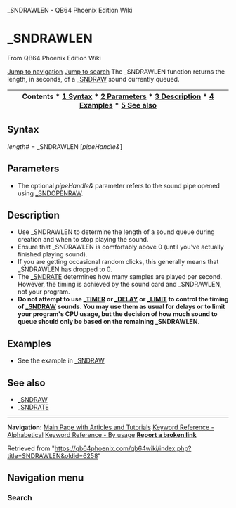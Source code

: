 


\_SNDRAWLEN - QB64 Phoenix Edition Wiki








# \_SNDRAWLEN



From QB64 Phoenix Edition Wiki



[Jump to navigation](#mw-head)
[Jump to search](#searchInput)
The \_SNDRAWLEN function returns the length, in seconds, of a [\_SNDRAW](/qb64wiki/index.php/SNDRAW "SNDRAW") sound currently queued.


  






| Contents * [1 Syntax](#Syntax) * [2 Parameters](#Parameters) * [3 Description](#Description) * [4 Examples](#Examples) * [5 See also](#See_also) |
| --- |


## Syntax


*length#* = \_SNDRAWLEN [*pipeHandle&*]
  




## Parameters


* The optional *pipeHandle&* parameter refers to the sound pipe opened using [\_SNDOPENRAW](/qb64wiki/index.php/SNDOPENRAW "SNDOPENRAW").


  




## Description


* Use \_SNDRAWLEN to determine the length of a sound queue during creation and when to stop playing the sound.
* Ensure that \_SNDRAWLEN is comfortably above 0 (until you've actually finished playing sound).
* If you are getting occasional random clicks, this generally means that \_SNDRAWLEN has dropped to 0.
* The [\_SNDRATE](/qb64wiki/index.php/SNDRATE "SNDRATE") determines how many samples are played per second. However, the timing is achieved by the sound card and \_SNDRAWLEN, not your program.
* **Do not attempt to use [\_TIMER](/qb64wiki/index.php/TIMER "TIMER") or [\_DELAY](/qb64wiki/index.php/DELAY "DELAY") or [\_LIMIT](/qb64wiki/index.php/LIMIT "LIMIT") to control the timing of [\_SNDRAW](/qb64wiki/index.php/SNDRAW "SNDRAW") sounds. You may use them as usual for delays or to limit your program's CPU usage, but the decision of how much sound to queue should only be based on the remaining \_SNDRAWLEN**.


  




## Examples


* See the example in [\_SNDRAW](/qb64wiki/index.php/SNDRAW "SNDRAW")


  




## See also


* [\_SNDRAW](/qb64wiki/index.php/SNDRAW "SNDRAW")
* [\_SNDRATE](/qb64wiki/index.php/SNDRATE "SNDRATE")


  






---


**Navigation:**
[Main Page with Articles and Tutorials](/qb64wiki/index.php/Main_Page "Main Page")
[Keyword Reference - Alphabetical](/qb64wiki/index.php/Keyword_Reference_-_Alphabetical "Keyword Reference - Alphabetical")
[Keyword Reference - By usage](/qb64wiki/index.php/Keyword_Reference_-_By_usage "Keyword Reference - By usage")
**[Report a broken link](https://qb64phoenix.com/forum/showthread.php?tid=2800)**  





Retrieved from "<https://qb64phoenix.com/qb64wiki/index.php?title=SNDRAWLEN&oldid=6258>"




## Navigation menu








### Search





















